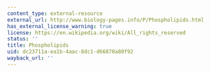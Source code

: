 ```yaml
---
content_type: external-resource
external_url: http://www.biology-pages.info/P/Phospholipids.html
has_external_license_warning: true
license: https://en.wikipedia.org/wiki/All_rights_reserved
status: ''
title: Phospholipids
uid: dc23711a-ea1b-4aac-8dc1-d66870a80f92
wayback_url: ''
---
```

